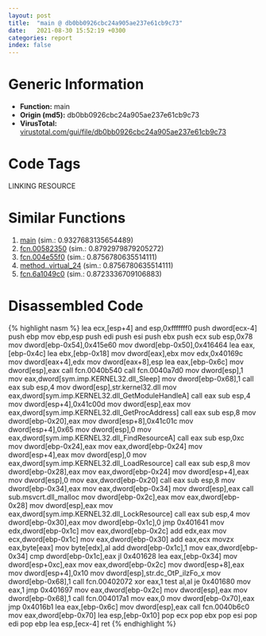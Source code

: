 ```yaml
---
layout: post
title:  "main @ db0bb0926cbc24a905ae237e61cb9c73"
date:   2021-08-30 15:52:19 +0300
categories: report
index: false
---
```


# Generic Information
- **Function:** main
- **Origin (md5):** db0bb0926cbc24a905ae237e61cb9c73
- **VirusTotal:** [virustotal.com/gui/file/db0bb0926cbc24a905ae237e61cb9c73][virustotal_ref]

# Code Tags
<span class="tag" id="LINKING">LINKING</span>
<span class="tag" id="RESOURCE">RESOURCE</span>


# Similar Functions

1. [main][similar_1_ref] (sim.: 0.9327683135654489)
2. [fcn.00582350][similar_2_ref] (sim.: 0.8792979879205272)
3. [fcn.004e55f0][similar_3_ref] (sim.: 0.8756780635514111)
4. [method..virtual\_24][similar_4_ref] (sim.: 0.8756780635514111)
5. [fcn.6a1049c0][similar_5_ref] (sim.: 0.8723336709106883)


# Disassembled Code

{% highlight nasm %}
lea ecx,[esp+4]
and esp,0xfffffff0
push dword[ecx-4]
push ebp
mov ebp,esp
push edi
push esi
push ebx
push ecx
sub esp,0x78
mov dword[ebp-0x54],0x415e60
mov dword[ebp-0x50],0x416464
lea eax,[ebp-0x4c]
lea ebx,[ebp-0x18]
mov dword[eax],ebx
mov edx,0x40169c
mov dword[eax+4],edx
mov dword[eax+8],esp
lea eax,[ebp-0x6c]
mov dword[esp],eax
call fcn.0040b540
call fcn.0040a7d0
mov dword[esp],1
mov eax,dword[sym.imp.KERNEL32.dll_Sleep]
mov dword[ebp-0x68],1
call eax
sub esp,4
mov dword[esp],str.kernel32.dll
mov eax,dword[sym.imp.KERNEL32.dll_GetModuleHandleA]
call eax
sub esp,4
mov dword[esp+4],0x41c00d
mov dword[esp],eax
mov eax,dword[sym.imp.KERNEL32.dll_GetProcAddress]
call eax
sub esp,8
mov dword[ebp-0x20],eax
mov dword[esp+8],0x41c01c
mov dword[esp+4],0x65
mov dword[esp],0
mov eax,dword[sym.imp.KERNEL32.dll_FindResourceA]
call eax
sub esp,0xc
mov dword[ebp-0x24],eax
mov eax,dword[ebp-0x24]
mov dword[esp+4],eax
mov dword[esp],0
mov eax,dword[sym.imp.KERNEL32.dll_LoadResource]
call eax
sub esp,8
mov dword[ebp-0x28],eax
mov eax,dword[ebp-0x24]
mov dword[esp+4],eax
mov dword[esp],0
mov eax,dword[ebp-0x20]
call eax
sub esp,8
mov dword[ebp-0x34],eax
mov eax,dword[ebp-0x34]
mov dword[esp],eax
call sub.msvcrt.dll_malloc
mov dword[ebp-0x2c],eax
mov eax,dword[ebp-0x28]
mov dword[esp],eax
mov eax,dword[sym.imp.KERNEL32.dll_LockResource]
call eax
sub esp,4
mov dword[ebp-0x30],eax
mov dword[ebp-0x1c],0
jmp 0x401641
mov edx,dword[ebp-0x1c]
mov eax,dword[ebp-0x2c]
add edx,eax
mov ecx,dword[ebp-0x1c]
mov eax,dword[ebp-0x30]
add eax,ecx
movzx eax,byte[eax]
mov byte[edx],al
add dword[ebp-0x1c],1
mov eax,dword[ebp-0x34]
cmp dword[ebp-0x1c],eax
jl 0x401628
lea eax,[ebp-0x34]
mov dword[esp+0xc],eax
mov eax,dword[ebp-0x2c]
mov dword[esp+8],eax
mov dword[esp+4],0x10
mov dword[esp],str.dc_OtP_ilzFo_x
mov dword[ebp-0x68],1
call fcn.00402072
xor eax,1
test al,al
je 0x401680
mov eax,1
jmp 0x401697
mov eax,dword[ebp-0x2c]
mov dword[esp],eax
mov dword[ebp-0x68],1
call fcn.004017a1
mov eax,0
mov dword[ebp-0x70],eax
jmp 0x4016b1
lea eax,[ebp-0x6c]
mov dword[esp],eax
call fcn.0040b6c0
mov eax,dword[ebp-0x70]
lea esp,[ebp-0x10]
pop ecx
pop ebx
pop esi
pop edi
pop ebp
lea esp,[ecx-4]
ret 
{% endhighlight %}


[similar_1_ref]: /report/main@4fdefb3ce031161a7e55762168bb4eb9
[similar_2_ref]: /report/fcn.00582350@c92f0480e2fbc88393d2c65c08a235e0
[similar_3_ref]: /report/fcn.004e55f0@a5905e3c253c25bbaf727a1a18fe8ed1
[similar_4_ref]: /report/method..virtual_24@a5905e3c253c25bbaf727a1a18fe8ed1
[similar_5_ref]: /report/fcn.6a1049c0@2182c8ee2ffd92cca7175fb65ca30561
[virustotal_ref]: https://www.virustotal.com/gui/file/db0bb0926cbc24a905ae237e61cb9c73